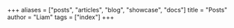 +++
aliases = ["posts", "articles", "blog", "showcase", "docs"]
title = "Posts"
author = "Liam"
tags = ["index"]
+++




